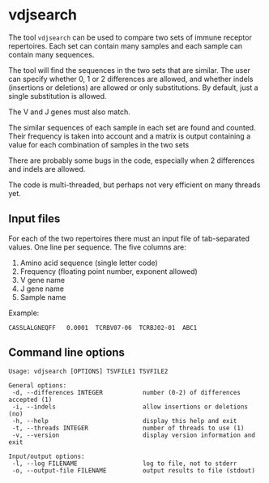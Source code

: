 # vdjsearch

The tool `vdjsearch` can be used to compare two sets of immune
receptor repertoires. Each set can contain many samples and each
sample can contain many sequences.

The tool will find the sequences in the two sets that are similar.
The user can specify whether 0, 1 or 2 differences are allowed, and
whether indels (insertions or deletions) are allowed or only
substitutions.  By default, just a single substitution is allowed.

The V and J genes must also match.

The similar sequences of each sample in each set are found and
counted.  Their frequency is taken into account and a matrix is output
containing a value for each combination of samples in the two sets

There are probably some bugs in the code, especially when 2
differences and indels are allowed.

The code is multi-threaded, but perhaps not very efficient on many
threads yet.


## Input files

For each of the two repertoires there must an input file of
tab-separated values.  One line per sequence. The five columns are:

1. Amino acid sequence (single letter code)
2. Frequency (floating point number, exponent allowed)
3. V gene name
4. J gene name
5. Sample name

Example:

```
CASSLALGNEQFF	0.0001	TCRBV07-06	TCRBJ02-01	ABC1
```


## Command line options

```
Usage: vdjsearch [OPTIONS] TSVFILE1 TSVFILE2

General options:
 -d, --differences INTEGER           number (0-2) of differences accepted (1)
 -i, --indels                        allow insertions or deletions (no)
 -h, --help                          display this help and exit
 -t, --threads INTEGER               number of threads to use (1)
 -v, --version                       display version information and exit

Input/output options:
 -l, --log FILENAME                  log to file, not to stderr
 -o, --output-file FILENAME          output results to file (stdout)
```
